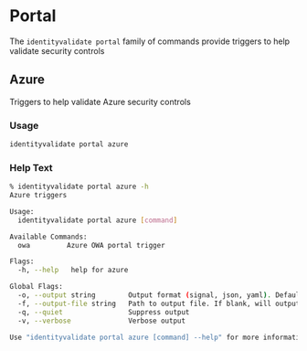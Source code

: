 # Portal

The `identityvalidate portal` family of commands provide triggers to help validate security controls

## Azure

Triggers to help validate Azure security controls

### Usage

```bash
identityvalidate portal azure
```

### Help Text

```bash
% identityvalidate portal azure -h
Azure triggers

Usage:
  identityvalidate portal azure [command]

Available Commands:
  owa         Azure OWA portal trigger

Flags:
  -h, --help   help for azure

Global Flags:
  -o, --output string        Output format (signal, json, yaml). Default value is signal (default "signal")
  -f, --output-file string   Path to output file. If blank, will output to STDOUT
  -q, --quiet                Suppress output
  -v, --verbose              Verbose output

Use "identityvalidate portal azure [command] --help" for more information about a command.
  ```